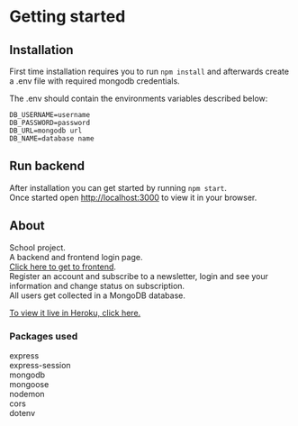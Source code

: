 # Getting started

## Installation

First time installation requires you to run `npm install` and afterwards create a .env file with required mongodb credentials.

The .env should contain the environments variables described below:

```
DB_USERNAME=username
DB_PASSWORD=password
DB_URL=mongodb url
DB_NAME=database name
```

## Run backend

After installation you can get started by running `npm start`.\
Once started open [http://localhost:3000](http://localhost:3000) to view it in your browser.

## About

School project.\
A backend and frontend login page.\
[Click here to get to frontend](https://github.com/fplanting/node-loginpage-frontend).\
Register an account and subscribe to a newsletter, login and see your information and change status on subscription.\
All users get collected in a MongoDB database.

[To view it live in Heroku, click here.](https://node-loginpage.herokuapp.com/)

### Packages used

express \
express-session \
mongodb \
mongoose \
nodemon \
cors \
dotenv
